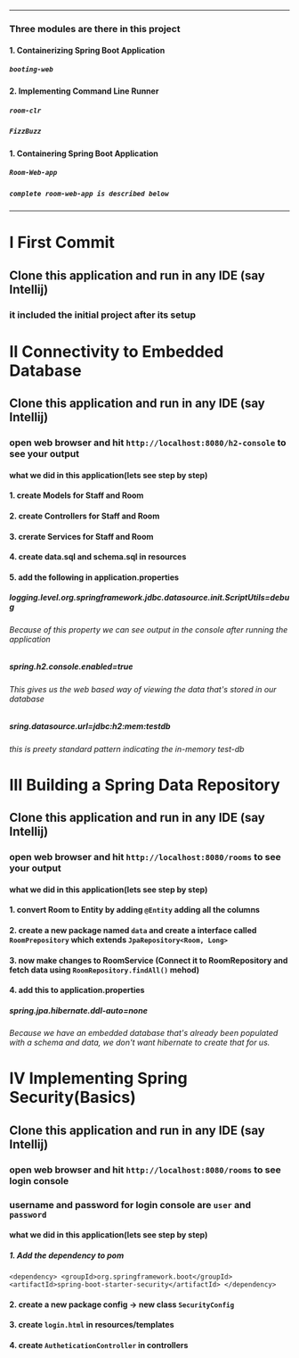 
*************************
### Three modules are there in this project
#### 1. Containerizing Spring Boot Application
##### `booting-web`

#### 2. Implementing Command Line Runner
##### `room-clr`
##### `FizzBuzz`

#### 1. Containering Spring Boot Application
##### `Room-Web-app`
##### `complete room-web-app is described below`
*************************
# I First Commit
## Clone this application and run in any IDE (say Intellij)
### it included the initial project after its setup

# II Connectivity to Embedded Database
## Clone this application and run in any IDE (say Intellij)
### open web browser and hit `http://localhost:8080/h2-console` to see your output


#### what we did in this application(lets see step by step)
#### 1. create Models for Staff and Room
#### 2. create Controllers for Staff and Room
#### 3. crerate Services for Staff and Room
#### 4. create data.sql and schema.sql in resources
#### 5. add the following in application.properties
##### logging.level.org.springframework.jdbc.datasource.init.ScriptUtils=debug
###### Because of this property we can see output in the console after running the application
##### spring.h2.console.enabled=true
###### This gives us the web based way of viewing the data that's stored in our database
##### sring.datasource.url=jdbc:h2:mem:testdb
###### this is preety standard pattern indicating the in-memory test-db


# III Building a Spring Data Repository
## Clone this application and run in any IDE (say Intellij)
### open web browser and hit `http://localhost:8080/rooms` to see your output

#### what we did in this application(lets see step by step)
#### 1. convert Room to Entity by adding `@Entity` adding all the columns
#### 2. create a new package named `data` and create a interface called `RoomPrepository` which extends `JpaRepository<Room, Long>`
#### 3. now make changes to RoomService (Connect it to RoomRepository and fetch data using `RoomRepository.findAll()` mehod)
#### 4. add this to application.properties
##### spring.jpa.hibernate.ddl-auto=none
###### Because we have an embedded database that's already been populated with a schema and data, we don't want hibernate to create that for us.


# IV Implementing Spring Security(Basics)
## Clone this application and run in any IDE (say Intellij)
### open web browser and hit `http://localhost:8080/rooms` to see login console
### username and password for login console are `user` and  `password`

#### what we did in this application(lets see step by step)
##### 1. Add the dependency to pom
`<dependency>
            <groupId>org.springframework.boot</groupId>
            <artifactId>spring-boot-starter-security</artifactId>
</dependency>`
#### 2. create a new package config -> new class `SecurityConfig`
#### 3. create `login.html` in resources/templates
#### 4. create `AutheticationController` in controllers
